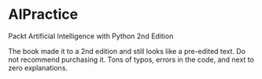 # AIPractice
Packt Artificial Intelligence with Python 2nd Edition

The book made it to a 2nd edition and still looks like a pre-edited text. Do not recommend purchasing it. Tons of typos, errors in the code, and next to zero explanations.
